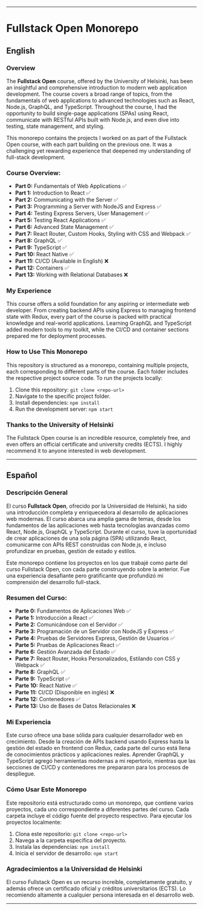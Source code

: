 
---

# Fullstack Open Monorepo

## English

### Overview

The **Fullstack Open** course, offered by the University of Helsinki, has been an insightful and comprehensive introduction to modern web application development. The course covers a broad range of topics, from the fundamentals of web applications to advanced technologies such as React, Node.js, GraphQL, and TypeScript. Throughout the course, I had the opportunity to build single-page applications (SPAs) using React, communicate with RESTful APIs built with Node.js, and even dive into testing, state management, and styling.

This monorepo contains the projects I worked on as part of the Fullstack Open course, with each part building on the previous one. It was a challenging yet rewarding experience that deepened my understanding of full-stack development.

### Course Overview:

- **Part 0:** Fundamentals of Web Applications ✅
- **Part 1:** Introduction to React ✅
- **Part 2:** Communicating with the Server ✅
- **Part 3:** Programming a Server with NodeJS and Express ✅
- **Part 4:** Testing Express Servers, User Management ✅
- **Part 5:** Testing React Applications ✅
- **Part 6:** Advanced State Management ✅
- **Part 7:** React Router, Custom Hooks, Styling with CSS and Webpack ✅
- **Part 8:** GraphQL ✅
- **Part 9:** TypeScript ✅
- **Part 10:** React Native ✅
- **Part 11:** CI/CD (Available in English) ❌
- **Part 12:** Containers ✅
- **Part 13:** Working with Relational Databases ❌

### My Experience

This course offers a solid foundation for any aspiring or intermediate web developer. From creating backend APIs using Express to managing frontend state with Redux, every part of the course is packed with practical knowledge and real-world applications. Learning GraphQL and TypeScript added modern tools to my toolkit, while the CI/CD and container sections prepared me for deployment processes.

### How to Use This Monorepo

This repository is structured as a monorepo, containing multiple projects, each corresponding to different parts of the course. Each folder includes the respective project source code. To run the projects locally:

1. Clone this repository: `git clone <repo-url>`
2. Navigate to the specific project folder.
3. Install dependencies: `npm install`
4. Run the development server: `npm start`

### Thanks to the University of Helsinki

The Fullstack Open course is an incredible resource, completely free, and even offers an official certificate and university credits (ECTS). I highly recommend it to anyone interested in web development.

---

## Español

### Descripción General

El curso **Fullstack Open**, ofrecido por la Universidad de Helsinki, ha sido una introducción completa y enriquecedora al desarrollo de aplicaciones web modernas. El curso abarca una amplia gama de temas, desde los fundamentos de las aplicaciones web hasta tecnologías avanzadas como React, Node.js, GraphQL y TypeScript. Durante el curso, tuve la oportunidad de crear aplicaciones de una sola página (SPA) utilizando React, comunicarme con APIs REST construidas con Node.js, e incluso profundizar en pruebas, gestión de estado y estilos.

Este monorepo contiene los proyectos en los que trabajé como parte del curso Fullstack Open, con cada parte construyendo sobre la anterior. Fue una experiencia desafiante pero gratificante que profundizó mi comprensión del desarrollo full-stack.

### Resumen del Curso:

- **Parte 0:** Fundamentos de Aplicaciones Web ✅
- **Parte 1:** Introducción a React ✅
- **Parte 2:** Comunicándose con el Servidor ✅
- **Parte 3:** Programación de un Servidor con NodeJS y Express ✅
- **Parte 4:** Pruebas de Servidores Express, Gestión de Usuarios ✅
- **Parte 5:** Pruebas de Aplicaciones React ✅
- **Parte 6:** Gestión Avanzada del Estado ✅
- **Parte 7:** React Router, Hooks Personalizados, Estilando con CSS y Webpack ✅
- **Parte 8:** GraphQL ✅
- **Parte 9:** TypeScript ✅
- **Parte 10:** React Native ✅
- **Parte 11:** CI/CD (Disponible en inglés) ❌
- **Parte 12:** Contenedores ✅
- **Parte 13:** Uso de Bases de Datos Relacionales ❌

### Mi Experiencia

Este curso ofrece una base sólida para cualquier desarrollador web en crecimiento. Desde la creación de APIs backend usando Express hasta la gestión del estado en frontend con Redux, cada parte del curso está llena de conocimientos prácticos y aplicaciones reales. Aprender GraphQL y TypeScript agregó herramientas modernas a mi repertorio, mientras que las secciones de CI/CD y contenedores me prepararon para los procesos de despliegue.

### Cómo Usar Este Monorepo

Este repositorio está estructurado como un monorepo, que contiene varios proyectos, cada uno correspondiente a diferentes partes del curso. Cada carpeta incluye el código fuente del proyecto respectivo. Para ejecutar los proyectos localmente:

1. Clona este repositorio: `git clone <repo-url>`
2. Navega a la carpeta específica del proyecto.
3. Instala las dependencias: `npm install`
4. Inicia el servidor de desarrollo: `npm start`

### Agradecimientos a la Universidad de Helsinki

El curso Fullstack Open es un recurso increíble, completamente gratuito, y además ofrece un certificado oficial y créditos universitarios (ECTS). Lo recomiendo altamente a cualquier persona interesada en el desarrollo web.

--- 
